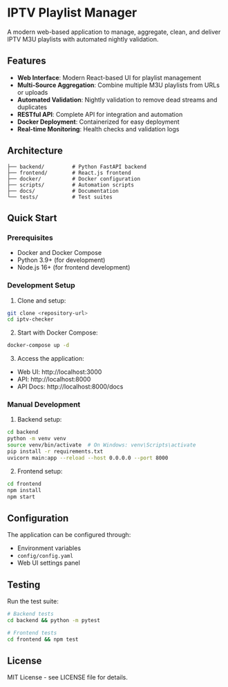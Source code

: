 # IPTV Playlist Manager

A modern web-based application to manage, aggregate, clean, and deliver IPTV M3U playlists with automated nightly validation.

## Features

- **Web Interface**: Modern React-based UI for playlist management
- **Multi-Source Aggregation**: Combine multiple M3U playlists from URLs or uploads
- **Automated Validation**: Nightly validation to remove dead streams and duplicates
- **RESTful API**: Complete API for integration and automation
- **Docker Deployment**: Containerized for easy deployment
- **Real-time Monitoring**: Health checks and validation logs

## Architecture

```
├── backend/         # Python FastAPI backend
├── frontend/        # React.js frontend
├── docker/          # Docker configuration
├── scripts/         # Automation scripts
├── docs/            # Documentation
└── tests/           # Test suites
```

## Quick Start

### Prerequisites

- Docker and Docker Compose
- Python 3.9+ (for development)
- Node.js 16+ (for frontend development)

### Development Setup

1. Clone and setup:
```bash
git clone <repository-url>
cd iptv-checker
```

2. Start with Docker Compose:
```bash
docker-compose up -d
```

3. Access the application:
- Web UI: http://localhost:3000
- API: http://localhost:8000
- API Docs: http://localhost:8000/docs

### Manual Development

1. Backend setup:
```bash
cd backend
python -m venv venv
source venv/bin/activate  # On Windows: venv\Scripts\activate
pip install -r requirements.txt
uvicorn main:app --reload --host 0.0.0.0 --port 8000
```

2. Frontend setup:
```bash
cd frontend
npm install
npm start
```

## Configuration

The application can be configured through:
- Environment variables
- `config/config.yaml`
- Web UI settings panel

## Testing

Run the test suite:
```bash
# Backend tests
cd backend && python -m pytest

# Frontend tests
cd frontend && npm test
```

## License

MIT License - see LICENSE file for details.
